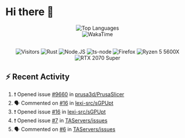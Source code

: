 # Hi there 👋

<p align="center">
<img src="https://github-readme-stats.vercel.app/api/top-langs/?username=Zubbbz&layout=compact&hide_border=true&langs_count=999&theme=dark&bg_color=00000000" alt="Top Languages">
	<br/>
<img src="https://github-readme-stats.vercel.app/api/wakatime?username=Zubbbz&layout=compact&custom_title=My%20Week&hide_border=true&theme=dark&bg_color=00000000" alt="WakaTime"/>
	<br/><br/>
	<p align="center">
		<img src="https://visitor-badge.laobi.icu/badge?page_id=Zubbbz" alt="Visitors"/>
		<img src="https://img.shields.io/badge/Rust-000000?style=flat&logo=rust&logoColor=white" alt="Rust">
		<img src="https://img.shields.io/badge/Node.js-339933?style=flat&logo=nodedotjs&logoColor=white" alt="Node.JS">
		<img src="https://img.shields.io/badge/ts--node-3178C6?style=flat&logo=ts-node&logoColor=white" alt="ts-node">
		<img src="https://img.shields.io/badge/Firefox_Browser-FF7139?style=flat&logo=Firefox-Browser&logoColor=white" alt="Firefox">
		<img src="https://img.shields.io/badge/AMD%20Ryzen_5_5600X-ED1C24?style=flat&logo=amd&logoColor=white" alt="Ryzen 5 5600X">
		<img src="https://img.shields.io/badge/NVIDIA-RTX 2070 Super-76B900?style=flat&logo=nvidia&logoColor=white" alt="RTX 2070 Super">
	</p>
</p>

## ⚡ Recent Activity
<!--START_SECTION:activity-->
1. ❗️ Opened issue [#9660](https://github.com/prusa3d/PrusaSlicer/issues/9660) in [prusa3d/PrusaSlicer](https://github.com/prusa3d/PrusaSlicer)
2. 🗣 Commented on [#16](https://github.com/lexi-src/sGPUpt/issues/16) in [lexi-src/sGPUpt](https://github.com/lexi-src/sGPUpt)
3. ❗️ Opened issue [#16](https://github.com/lexi-src/sGPUpt/issues/16) in [lexi-src/sGPUpt](https://github.com/lexi-src/sGPUpt)
4. ❗️ Opened issue [#7](https://github.com/TAServers/issues/issues/7) in [TAServers/issues](https://github.com/TAServers/issues)
5. 🗣 Commented on [#6](https://github.com/TAServers/issues/issues/6) in [TAServers/issues](https://github.com/TAServers/issues)
<!--END_SECTION:activity-->
